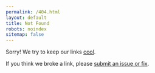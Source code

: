 ```yaml
---
permalink: /404.html
layout: default
title: Not Found
robots: noindex
sitemap: false
---
```


Sorry! We try to keep our links <a href="https://www.w3.org/Provider/Style/URI.html">cool</a>.

If you think we broke a link, please <a href="{{ site.github.repository_url }}">submit an issue or fix</a>.

<script>
  var GOOG_FIXURL_LANG = (navigator.language || '').slice(0,2),GOOG_FIXURL_SITE = location.host;
</script>
<script src="http://linkhelp.clients.google.com/tbproxy/lh/wm/fixurl.js"></script>
<script>
  window.is404 = true;
  document.getElementById('goog-wm-qt').title = 'Search';
</script>
